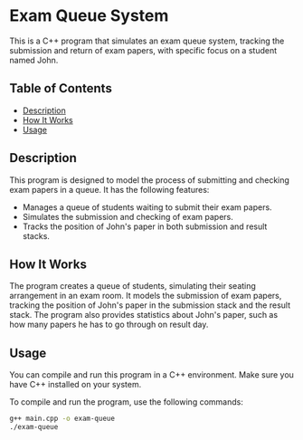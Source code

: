 # Exam Queue System

This is a C++ program that simulates an exam queue system, tracking the submission and return of exam papers, with specific focus on a student named John.

## Table of Contents

- [Description](#description)
- [How It Works](#how-it-works)
- [Usage](#usage)


## Description

This program is designed to model the process of submitting and checking exam papers in a queue. It has the following features:

- Manages a queue of students waiting to submit their exam papers.
- Simulates the submission and checking of exam papers.
- Tracks the position of John's paper in both submission and result stacks.

## How It Works

The program creates a queue of students, simulating their seating arrangement in an exam room. It models the submission of exam papers, tracking the position of John's paper in the submission stack and the result stack. The program also provides statistics about John's paper, such as how many papers he has to go through on result day.

## Usage

You can compile and run this program in a C++ environment. Make sure you have C++ installed on your system.

To compile and run the program, use the following commands:

```bash
g++ main.cpp -o exam-queue
./exam-queue
